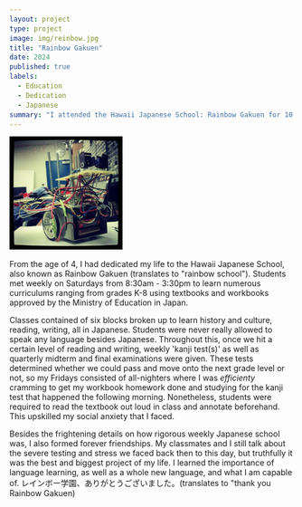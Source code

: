 ```yaml
---
layout: project
type: project
image: img/reinbow.jpg
title: "Rainbow Gakuen"
date: 2024
published: true
labels:
  - Education
  - Dedication
  - Japanese
summary: "I attended the Hawaii Japanese School: Rainbow Gakuen for 10 years to learn the history, culture, reading, writing, and language of Japan."
---
```


<div class="text-center p-4">
  <img width="200px" src="../img/micromouse/micromouse-robot.png" class="img-thumbnail" >
</div>

From the age of 4, I had dedicated my life to the Hawaii Japanese School, also known as Rainbow Gakuen (translates to "rainbow school"). Students met weekly on Saturdays from 8:30am - 3:30pm to learn numerous curriculums ranging from grades K-8 using textbooks and workbooks approved by the Ministry of Education in Japan. 

Classes contained of six blocks broken up to learn history and culture, reading, writing, all in Japanese. Students were never really allowed to speak any language besides Japanese. Throughout this, once we hit a certain level of reading and writing, weekly 'kanji test(s)' as well as quarterly midterm and final examinations were given. These tests determined whether we could pass and move onto the next grade level or not, so my Fridays consisted of all-nighters where I was *efficienty* cramming to get my workbook homework done and studying for the kanji test that happened the following morning. Nonetheless, students were required to read the textbook out loud in class and annotate beforehand. This upskilled my social anxiety that I faced.

Besides the frightening details on how rigorous weekly Japanese school was, I also formed forever friendships. My classmates and I still talk about the severe testing and stress we faced back then to this day, but truthfully it was the best and biggest project of my life. I learned the importance of language learning, as well as a whole new language, and what I am capable of. レインボー学園、ありがとうございました。(translates to "thank you Rainbow Gakuen)
